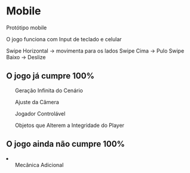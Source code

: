 # Mobile
Protótipo mobile

O jogo funciona com Input de teclado e celular

Swipe Horizontal -> movimenta para os lados
Swipe Cima -> Pulo
Swipe Baixo -> Deslize

<h2> O jogo já cumpre 100%</h2>  
<l1>
  <ul>Geração Infinita do Cenário</ul>
  <ul>Ajuste da Câmera</ul>
  <ul>Jogador Controlável</ul>
  <ul>Objetos que Alterem a Integridade do Player</ul>
  <ul></ul>
</l1> 
<h2> O jogo ainda não cumpre 100%</h2>  
<li>
  <ul>Mecânica Adicional</ul>
</l1>
